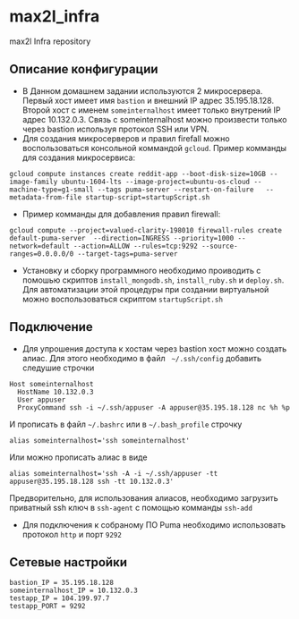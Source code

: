 # max2l_infra
max2l Infra repository

## Описание конфигурации
 - В Данном домашнем задании используются 2 микросервера. Первый хост имеет имя `bastion` и внешний IP адрес 35.195.18.128. Второй хост c именем `someinternalhost` имеет только внутрений IP адрес 10.132.0.3. Связь с someinternalhost можно произвести только через bastion используя протокол SSH или VPN.
 - Для создания микросерверов и правил firefall можно воспользоваться консольной коммандой `gcloud`. Пример комманды для создания микросервиса: 
```
gcloud compute instances create reddit-app --boot-disk-size=10GB --image-family ubuntu-1604-lts --image-project=ubuntu-os-cloud --machine-type=g1-small --tags puma-server --restart-on-failure   --metadata-from-file startup-script=startupScript.sh
```
 - Пример комманды для добавления правил firewall:
```
gcloud compute --project=valued-clarity-198010 firewall-rules create default-puma-server  --direction=INGRESS --priority=1000 --network=default --action=ALLOW --rules=tcp:9292 --source-ranges=0.0.0.0/0 --target-tags=puma-server
```
 - Установку и сборку программного необходимо проиводить с помошью скриптов `install_mongodb.sh`, `install_ruby.sh` и `deploy.sh`. Для автоматизации этой процедуры при создании виртуальной можно воспользоваться скриптом `startupScript.sh` 
 ## Подключение
 - Для упрошения доступа к хостам через bastion хост можно создать алиас. Для этого необходимо в файл ` ~/.ssh/config` добавить следушие строчки

```
Host someinternalhost
  HostName 10.132.0.3
  User appuser
  ProxyCommand ssh -i ~/.ssh/appuser -A appuser@35.195.18.128 nc %h %p
```
И прописать в файл `~/.bashrc` или в `~/.bash_profile` строчку 
```
alias someinternalhost='ssh someinternalhost'
```
Или можно прописать алиас в виде
```
alias someinternalhost='ssh -A -i ~/.ssh/appuser -tt  appuser@35.195.18.128 ssh -tt 10.132.0.3'
```
Предворительно, для использования алиасов,  необходимо загрузить приватный ssh ключ в `ssh-agent` с помощью комманды `ssh-add`

 - Для подключения к собраному ПО Puma необходимо использовать протокол `http` и порт `9292`

## Сетевые настройки
```
bastion_IP = 35.195.18.128
someinternalhost_IP = 10.132.0.3
testapp_IP = 104.199.97.7
testapp_PORT = 9292 
```
